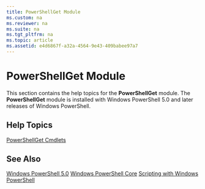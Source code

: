 ```yaml
---
title: PowerShellGet Module
ms.custom: na
ms.reviewer: na
ms.suite: na
ms.tgt_pltfrm: na
ms.topic: article
ms.assetid: e4d6867f-a32a-4564-9e43-409babee97a7
---
```

# PowerShellGet Module
This section contains the help topics for the **PowerShellGet** module. The **PowerShellGet** module is installed with Windows PowerShell 5.0 and later releases of Windows PowerShell.

## Help Topics
[PowerShellGet Cmdlets](http://technet.microsoft.com/library/dn807169.aspx)

## See Also
[Windows PowerShell 5.0](../Topic/Windows-PowerShell-5.0.md)
[Windows PowerShell Core](https://technet.microsoft.com/en-us/library/4b75f1e4-f327-48f3-92ab-bf5435094d41)
[Scripting with Windows PowerShell](../Topic/Scripting-with-Windows-PowerShell.md)

